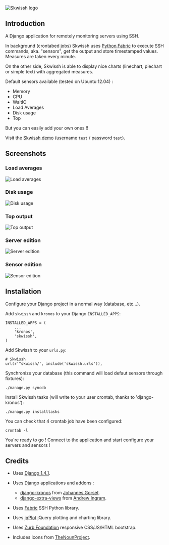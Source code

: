 ![Skwissh logo](http://github.com/rsaikali/django-skwissh/raw/master/doc/images/skwissh-logo.png|align=center)

## Introduction

A Django application for remotely monitoring servers using SSH.

In background (crontabed jobs) Skwissh uses [Python Fabric](http://fabfile.org/ "Python Fabric") to execute SSH commands, aka. "sensors", get the output and store timestamped values.
Measures are taken every minute.

On the other side, Skwissh is able to display nice charts (linechart, piechart or simple text) with aggregated measures. 

Default sensors available (tested on Ubuntu 12.04) :

* Memory
* CPU
* WaitIO
* Load Averages
* Disk usage
* Top

But you can easily add your own ones !!

Visit the [Skwissh demo](http://skwissh.com/ "Skwissh demo") (username ``test`` / password ``test``).

## Screenshots

### Load averages
![Load averages](http://github.com/rsaikali/django-skwissh/raw/master/doc/images/loads-screenshot.png|align=center)

### Disk usage
![Disk usage](http://github.com/rsaikali/django-skwissh/raw/master/doc/images/diskusage-screenshot.png|align=center)

### Top output
![Top output](http://github.com/rsaikali/django-skwissh/raw/master/doc/images/top-screenshot.png|align=center)

### Server edition
![Server edition](http://github.com/rsaikali/django-skwissh/raw/master/doc/images/editserver-screenshot.png|align=center)

### Sensor edition
![Sensor edition](http://github.com/rsaikali/django-skwissh/raw/master/doc/images/editsensor-screenshot.png|align=center)

## Installation

Configure your Django project in a normal way (database, etc...).

Add ``skwissh`` and ``kronos`` to your Django ``INSTALLED_APPS``:

    INSTALLED_APPS = (
        ...
        'kronos',
        'skwissh',
    )

Add Skwissh to your ``urls.py``:

    # Skwissh
    url(r'^skwissh/', include('skwissh.urls')),

Synchronize your database (this command will load defaut sensors through fixtures):

    ./manage.py syncdb
    
Install Skwissh tasks (will write to your user crontab, thanks to 'django-kronos'):

    ./manage.py installtasks
    
You can check that 4 crontab job have been configured:

    crontab -l

You're ready to go ! 
Connect to the application and start configure your servers and sensors !

## Credits

* Uses [Django 1.4.1](https://www.djangoproject.com/ "Django 1.4.1").
* Uses Django applications and addons :

  * [django-kronos](https://github.com/jgorset/django-kronos "django-kronos") from [Johannes Gorset](https://github.com/jgorset "Johannes Gorset").
  * [django-extra-views](https://github.com/AndrewIngram/django-extra-views "django-extra-views") from [Andrew Ingram](https://github.com/AndrewIngram "Andrew Ingram"). 
* Uses [Fabric](http://fabfile.org/ "Fabric") SSH Python library.
* Uses [jqPlot](http://www.jqplot.com/ "jqPlot") jQuery plotting and charting library.
* Uses [Zurb Foundation](http://foundation.zurb.com/ "Zurb Foundation") responsive CSS/JS/HTML bootstrap.
* Includes icons from [TheNounProject](http://thenounproject.com "TheNounProject").
